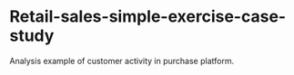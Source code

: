# Retail-sales-simple-exercise-case-study
Analysis example of customer activity in purchase platform.
